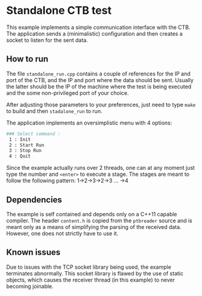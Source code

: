 # Standalone CTB test

This example implements a simple communication interface with the CTB. 
The application sends a (minimalistic) configuration and then creates a socket to listen for the sent data.

## How to run

The file `standalone_run.cpp` contains a couple of references for the IP and port of the CTB, and the IP and port where the data should be sent. Usually the latter should be the IP of the machine where the test is being executed and the some non-privileged port of your choice. 

After adjusting those parameters to your preferences, just need to type `make` to build and then `stadalone_run` to run.

The application implements an oversimplistic menu with 4 options:

```bash
### Select command :
 1 : Init
 2 : Start Run
 3 : Stop Run
 4 : Quit
```

Since the example actually runs over 2 threads, one can at any moment just type the number and `<enter>` to execute a stage. The stages are meant to follow the following pattern: 1->2->3->2->3 ... ->4

## Dependencies

The example is self contained and depends only on a C++11 capable compiler. 
The header `content.h` is copied from the `ptbreader` source and is meant only as a means of simplifying the parsing of the received data. However, one does not strictly have to use it. 

## Known issues

Due to issues with the TCP socket library being used, the example terminates abnormally. This socket library is flawed by the use of static objects, which causes the receiver thread (in this example) to never becoming joinable.